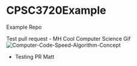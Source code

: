 # CPSC3720Example
Example Repo

Test pull request - MH
Cool Computer Science Gif
![Computer-Code-Speed-Algorithm-Concept](https://user-images.githubusercontent.com/37886362/189374863-5e459800-e72b-477b-a862-b43f087726b7.gif)

- Testing PR Matt
